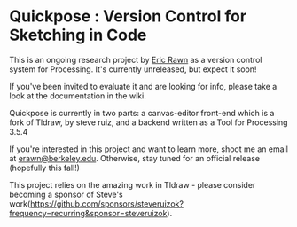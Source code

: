 # Quickpose : Version Control for Sketching in Code


This is an ongoing research project by [Eric Rawn](https://www.ericrawn.media/) as a version control system for Processing. It's currently unreleased, but expect it soon! 

If you've been invited to evaluate it and are looking for info, please take a look at the documentation in the wiki.

Quickpose is currently in two parts: a canvas-editor front-end which is a fork of Tldraw, by steve ruiz, and a backend written as a Tool for Processing 3.5.4

If you're interested in this project and want to learn more, shoot me an email at erawn@berkeley.edu. Otherwise, stay tuned for an official release (hopefully this fall!) 

This project relies on the amazing work in Tldraw - please consider becoming a sponsor of Steve's work(https://github.com/sponsors/steveruizok?frequency=recurring&sponsor=steveruizok).

